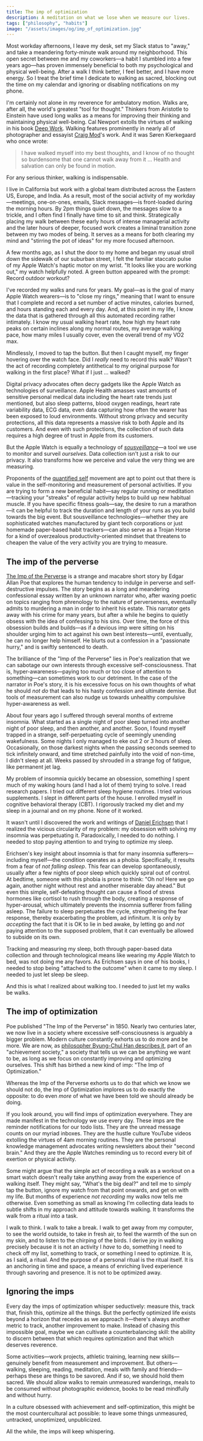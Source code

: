 ```yaml
---
title: The imp of optimization
description: A meditation on what we lose when we measure our lives.
tags: ["philosophy", "habits"]
image: "/assets/images/og/imp_of_optimization.jpg"
---
```


Most workday afternoons, I leave my desk, set my Slack status to "away," and take a meandering forty-minute walk around my neighborhood. This open secret between me and my coworkers—a habit I stumbled into a few years ago—has proven immensely beneficial to both my psychological and physical well-being. After a walk I think better, I feel better, and I have more energy. So I treat the brief time I dedicate to walking as sacred, blocking out the time on my calendar and ignoring or disabling notifications on my phone.

I'm certainly not alone in my reverence for ambulatory motion. Walks are, after all, the world's greatest "tool for thought." Thinkers from Aristotle to Einstein have used long walks as a means for improving their thinking and maintaining physical well-being. Cal Newport extolls the virtues of walking in his book [Deep Work](https://bookshop.org/a/106240/9781455586691). Walking features prominently in nearly all of photographer and essayist [Craig Mod](https://craigmod.com/)'s work. And it was Søren Kierkegaard who once wrote:

>I have walked myself into my best thoughts, and I know of no thought so burdensome that one cannot walk away from it ... Health and salvation can only be found in motion.

For any serious thinker, walking is indispensable.

I live in California but work with a global team distributed across the Eastern US, Europe, and India. As a result, most of the social activity of my workday—meetings, one-on-ones, emails, Slack messages—is front-loaded during the morning hours. By 2pm things quiet down, the messages slow to a trickle, and I often find I finally have time to sit and think. Strategically placing my walk between these early hours of intense managerial activity and the later hours of deeper, focused work creates a liminal transition zone between my two modes of being. It serves as a means for both clearing my mind and "stirring the pot of ideas" for my more focused afternoon.

A few months ago, as I shut the door to my home and began my usual stroll down the sidewalk of our suburban street, I felt the familiar staccato pulse of my Apple Watch's haptic motor on my wrist. "It looks like you are working out," my watch helpfully noted. A green button appeared with the prompt: Record outdoor workout?

I've recorded my walks and runs for years. My goal—as is the goal of many Apple Watch wearers—is to "close my rings," meaning that I want to ensure that I complete and record a set number of active minutes, calories burned, and hours standing each and every day. And, at this point in my life, I know the data that is gathered through all this automated recording rather intimately. I know my usual walking heart rate, how high my heart rate peaks on certain inclines along my normal routes, my average walking pace, how many miles I usually cover, even the overall trend of my VO2 max.

Mindlessly, I moved to tap the button. But then I caught myself, my finger hovering over the watch face. Did I *really* need to record this walk? Wasn't the act of recording completely antithetical to my original purpose for walking in the first place? What if I just ... walked?

Digital privacy advocates often decry gadgets like the Apple Watch as technologies of surveillance. Apple Health amasses vast amounts of sensitive personal medical data including the heart rate trends just mentioned, but also sleep patterns, blood oxygen readings, heart rate variability data, ECG data, even data capturing how often the wearer has been exposed to loud environments. Without strong privacy and security protections, all this data represents a massive risk to both Apple and its customers. And even with such protections, the collection of such data requires a high degree of trust in Apple from its customers.

But the Apple Watch is equally a technology of [*sousveillance*](https://en.wikipedia.org/wiki/Sousveillance)—a tool we use to monitor and surveil *ourselves*. Data collection isn't just a risk to our privacy. It also transforms how we perceive and value the very thing we are measuring.

Proponents of the [quantified self](https://en.wikipedia.org/wiki/Quantified_Self) movement are apt to point out that there is value in the self-monitoring and measurement of personal activities. If you are trying to form a new beneficial habit—say regular running or meditation—tracking your "streaks" of regular activity helps to build up new habitual muscle. If you have specific fitness goals—say, the desire to run a marathon—it can be helpful to track the duration and length of your runs as you build towards the big event. But sousveillance technologies—whether they are sophisticated watches manufactured by giant tech corporations or just homemade paper-based habit trackers—can also serve as a Trojan Horse for a kind of overzealous productivity-oriented mindset that threatens to cheapen the value of the very activity you are trying to measure.

## The imp of the perverse

[The Imp of the Perverse](https://poestories.com/read/imp) is a strange and macabre short story by Edgar Allan Poe that explores the human tendency to indulge in perverse and self-destructive impulses. The story begins as a long and meandering confessional essay written by an unknown narrator who, after waxing poetic on topics ranging from phrenology to the nature of perverseness, eventually admits to murdering a man in order to inherit his estate. This narrator gets away with his crime for many years, but after a while he begins to quietly obsess with the idea of confessing to his sins. Over time, the force of this obsession builds and builds—as if a devious imp were sitting on his shoulder urging him to act against his own best interests—until, eventually, he can no longer help himself. He blurts out a confession in a "passionate hurry," and is swiftly sentenced to death.

The brilliance of the "Imp of the Perverse" lies in Poe's realization that we can sabotage our own interests through excessive self-consciousness. That is, hyper-awareness—paying too much or too close of attention to something—can sometimes work to our detriment. In the case of the narrator in Poe's story, it is his excessive focus on his own thoughts of what he should *not do* that leads to his hasty confession and ultimate demise. But tools of measurement can also nudge us towards unhealthy compulsive hyper-awareness as well.

About four years ago I suffered through several months of extreme insomnia. What started as a single night of poor sleep turned into another night of poor sleep, and then another, and another. Soon, I found myself trapped in a strange, self-perpetuating cycle of seemingly unending wakefulness. Some nights I only managed to eke out 2 or 3 hours of sleep. Occasionally, on those darkest nights when the passing seconds seemed to tick infinitely onward, and time stretched painfully into the void of non-time, I didn't sleep at all. Weeks passed by shrouded in a strange fog of fatigue, like permanent jet lag.

My problem of insomnia quickly became an obsession, something I spent much of my waking hours (and I had a lot of them) trying to solve. I read research papers. I tried out different sleep hygiene routines. I tried various supplements. I slept in different parts of the house. I enrolled myself in cognitive behavioral therapy (CBT). I rigorously tracked my diet and my sleep in a journal and on my phone. None of it worked.

It wasn't until I discovered the work and writings of [Daniel Erichsen](https://www.thesleepcoachschool.com/) that I realized the vicious circularity of my problem: my obsession with solving my insomnia was perpetuating it. Paradoxically, I needed to do nothing. I needed to stop paying attention to and trying to optimize my sleep. 

Erichsen's key insight about insomnia is that for many insomnia sufferers—including myself—the condition operates as a phobia. Specifically, it results from a fear of *not falling asleep*. This fear can develop spontaneously, usually after a few nights of poor sleep which quickly spiral out of control. At bedtime, someone with this phobia is prone to think: "Oh no! Here we go again, another night without rest and another miserable day ahead." But even this simple, self-defeating thought can cause a flood of stress hormones like cortisol to rush through the body, creating a response of hyper-arousal, which ultimately prevents the insomnia sufferer from falling asleep. The failure to sleep perpetuates the cycle, strengthening the fear response, thereby exacerbating the problem, ad infinitum. It is only by *accepting* the fact that it is OK to lie in bed awake, by letting go and *not* paying attention to the supposed problem, that it can eventually be allowed to subside on its own.

Tracking and measuring my sleep, both through paper-based data collection and through technological means like wearing my Apple Watch to bed, was not doing me any favors. As Erichsen says in one of his books, I needed to stop being "attached to the outcome" when it came to my sleep. I needed to just let sleep be sleep.

And this is what I realized about walking too. I needed to just let my walks be walks.

## The imp of optimization

Poe published "The Imp of the Perverse" in 1850. Nearly two centuries later, we now live in a society where excessive self-consciousness is arguably a bigger problem. Modern culture constantly exhorts us to do more and be more. We are now, as [philosopher Byung-Chul Han describes it](https://bookshop.org/a/106240/9780804795098), part of an "achievement society," a society that tells us we can be anything we want to be, as long as we focus on constantly improving and optimizing ourselves. This shift has birthed a new kind of imp: "The Imp of Optimization."

Whereas the Imp of the Perverse exhorts us to do that which we know we should not do, the Imp of Optimization implores us to do exactly the opposite: to do even *more* of what we have been told we should already be doing. 

If you look around, you will find imps of optimization everywhere. They are made manifest in the technology we use every day. These imps are the reminder notifications for our todo lists. They are the unread message counts on our myriad inboxes. They are the hustle culture YouTube videos extolling the virtues of 4am morning routines. They are the personal knowledge management advocates writing newsletters about their "second brain." And they are the Apple Watches reminding us to record every bit of exertion or physical activity.

Some might argue that the simple act of recording a walk as a workout on a smart watch doesn't really take anything away from the experience of walking itself. They might say, "What's the big deal?" and tell me to simply tap the button, ignore my watch from that point onwards, and get on with my life. But months of experience *not recording* my walks now tells me otherwise. Even something as small as knowing I'm collecting data leads to subtle shifts in my approach and attitude towards walking. It transforms the walk from a ritual into a task.

I walk to think. I walk to take a break. I walk to get away from my computer, to see the world outside, to take in fresh air, to feel the warmth of the sun on my skin, and to listen to the chirping of the birds. I derive joy in walking precisely because it is not an activity I *have* to do, something I need to check off my list, something to track, or something I need to optimize. It is, as I said, a ritual. And the purpose of a personal ritual is the ritual itself. It is an anchoring in time and space, a means of enriching lived experience through savoring and presence. It is not to be optimized away.

## Ignoring the imps

Every day the imps of optimization whisper seductively: measure this, track that, finish this, optimize all the things. But the perfectly optimized life exists beyond a horizon that recedes as we approach it—there's always another metric to track, another improvement to make. Instead of chasing this impossible goal, maybe we can cultivate a counterbalancing skill: the ability to discern between that which requires optimization and that which deserves reverence. 

Some activities—work projects, athletic training, learning new skills—genuinely benefit from measurement and improvement. But others—walking, sleeping, reading, meditation, meals with family and friends—perhaps these are things to be savored. And if so, we should hold them sacred. We should allow walks to remain unmeasured wanderings, meals to be consumed without photographic evidence, books to be read mindfully and without hurry.

In a culture obsessed with achievement and self-optimization, this might be the most countercultural act possible: to leave some things unmeasured, untracked, unoptimized, unpublicized. 

All the while, the imps will keep whispering.